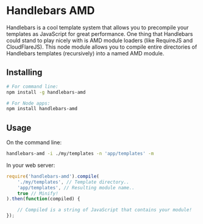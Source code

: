 # Handlebars AMD

Handlebars is a cool template system that allows you to precompile your templates as JavaScript for great performance. One thing that Handlebars could stand to play nicely with is AMD module loaders (like RequireJS and CloudFlareJS). This node module allows you to compile entire directories of Handlebars templates (recursively) into a named AMD module.

## Installing

```sh
# For command line:
npm install -g handlebars-amd

# For Node apps:
npm install handlebars-amd
```

## Usage

On the command line:

```sh
handlebars-amd -i ./my/templates -n 'app/templates' -m
```

In your web server:

```javascript
require('handlebars-amd').compile(
    './my/templates', // Template directory.. 
    'app/templates', // Resulting module name.. 
    true // Minify!
).then(function(compiled) {

    // Compiled is a string of JavaScript that contains your module!
});
```
